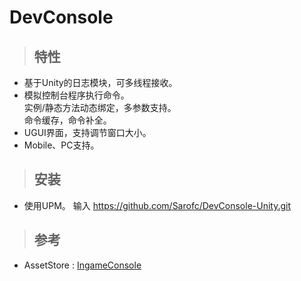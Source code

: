 # DevConsole

> ## 特性

- 基于Unity的日志模块，可多线程接收。
- 模拟控制台程序执行命令。
  <br>实例/静态方法动态绑定，多参数支持。
  <br>命令缓存，命令补全。
- UGUI界面，支持调节窗口大小。
- Mobile、PC支持。

> ## 安装

- 使用UPM。 输入 https://github.com/Sarofc/DevConsole-Unity.git

> ## 参考

- AssetStore : [IngameConsole](https://assetstore.unity.com/packages/tools/gui/in-game-debug-console-68068)
